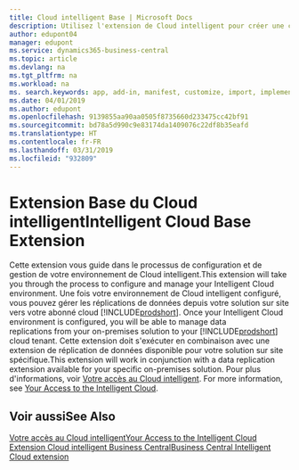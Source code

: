 ```yaml
---
title: Cloud intelligent Base | Microsoft Docs
description: Utilisez l'extension de Cloud intelligent pour créer une copie cloud de vos données afin d'être connecté au Cloud intelligent.
author: edupont04
manager: edupont
ms.service: dynamics365-business-central
ms.topic: article
ms.devlang: na
ms.tgt_pltfrm: na
ms.workload: na
ms. search.keywords: app, add-in, manifest, customize, import, implement
ms.date: 04/01/2019
ms.author: edupont
ms.openlocfilehash: 9139855aa90aa0505f8735660d233475cc42bf91
ms.sourcegitcommit: bd78a5d990c9e83174da1409076c22df8b35eafd
ms.translationtype: HT
ms.contentlocale: fr-FR
ms.lasthandoff: 03/31/2019
ms.locfileid: "932809"
---
```

# <a name="intelligent-cloud-base-extension"></a><span data-ttu-id="131cf-103">Extension Base du Cloud intelligent</span><span class="sxs-lookup"><span data-stu-id="131cf-103">Intelligent Cloud Base Extension</span></span>

<span data-ttu-id="131cf-104">Cette extension vous guide dans le processus de configuration et de gestion de votre environnement de Cloud intelligent.</span><span class="sxs-lookup"><span data-stu-id="131cf-104">This extension will take you through the process to configure and manage your Intelligent Cloud environment.</span></span><span data-ttu-id="131cf-105"> Une fois votre environnement de Cloud intelligent configuré, vous pouvez gérer les réplications de données depuis votre solution sur site vers votre abonné cloud [!INCLUDE[prodshort](includes/prodshort.md)].</span><span class="sxs-lookup"><span data-stu-id="131cf-105"> Once your Intelligent Cloud environment is configured, you will be able to manage data replications from your on-premises solution to your [!INCLUDE[prodshort](includes/prodshort.md)] cloud tenant.</span></span> <span data-ttu-id="131cf-106">Cette extension doit s'exécuter en combinaison avec une extension de réplication de données disponible pour votre solution sur site spécifique.</span><span class="sxs-lookup"><span data-stu-id="131cf-106">This extension will work in conjunction with a data replication extension available for your specific on-premises solution.</span></span><span data-ttu-id="131cf-107"> Pour plus d'informations, voir [Votre accès au Cloud intelligent](about-intelligent-cloud.md).</span><span class="sxs-lookup"><span data-stu-id="131cf-107"> For more information, see [Your Access to the Intelligent Cloud](about-intelligent-cloud.md).</span></span>  

## <a name="see-also"></a><span data-ttu-id="131cf-108">Voir aussi</span><span class="sxs-lookup"><span data-stu-id="131cf-108">See Also</span></span>

[<span data-ttu-id="131cf-109">Votre accès au Cloud intelligent</span><span class="sxs-lookup"><span data-stu-id="131cf-109">Your Access to the Intelligent Cloud</span></span>](about-intelligent-cloud.md)  
[<span data-ttu-id="131cf-110">Extension Cloud intelligent Business Central</span><span class="sxs-lookup"><span data-stu-id="131cf-110">Business Central Intelligent Cloud extension</span></span>](ui-extensions-data-replication.md)  
